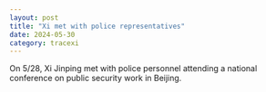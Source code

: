 ```yaml
---
layout: post
title: "Xi met with police representatives"
date: 2024-05-30
category: tracexi
---
```


On 5/28, Xi Jinping met with police personnel attending a national conference on public security work in Beijing.
